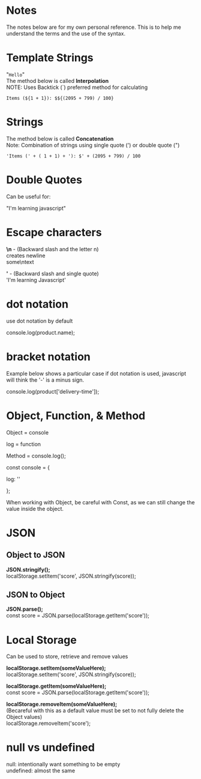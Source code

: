 # Notes
The notes below are for my own personal reference. This is to help me understand
the terms and the use of the syntax. 

# Template Strings
"`Hello`"  
The method below is called **Interpolation**  
NOTE: Uses Backtick (`) preferred method for calculating

`Items (${1 + 1}): $${(2095 + 799) / 100}`


# Strings
The method below is called **Concatenation**  
Note: Combination of strings using single quote (') or double quote (") 

`'Items (' + ( 1 + 1) + '): $' + (2095 + 799) / 100`

# Double Quotes 
Can be useful for:

"I'm learning javascript"

# Escape characters
**\n** - (Backward slash and the letter n)  
creates newline  
some\ntext

**\'** - (Backward slash and single quote)  
'I\'m learning Javascript'

# dot notation
use dot notation by default

console.log(product.name);

# bracket notation
Example below shows a particular case if dot notation is used, javascript will think the '-' is a minus sign.

console.log(product['delivery-time']);

# Object, Function, & Method
Object = console

log = function

Method = console.log();

const console = {

  log: ''

};

When working with Object, be careful with Const, as we can still change the value inside the object.

# JSON
## Object to JSON
**JSON.stringify();**  
localStorage.setItem('score', JSON.stringify(score));
## JSON to Object
**JSON.parse();**  
const score = JSON.parse(localStorage.getItem('score'));

# Local Storage
Can be used to store, retrieve and remove values

**localStorage.setItem(someValueHere);**  
localStorage.setItem('score', JSON.stringify(score));

**localStorage.getItem(someValueHere);**  
const score = JSON.parse(localStorage.getItem('score'));

**localStorage.removeItem(someValueHere);**  
(Becareful with this as a default value must be set to not fully delete the Object values)  
localStorage.removeItem('score');

# null vs undefined
null: intentionally want something to be empty  
undefined: almost the same